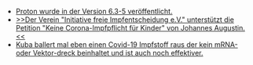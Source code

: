 * [Proton wurde in der Version 6.3-5 veröffentlicht.](https://www.phoronix.com/scan.php?page=news_item&px=Proton-6.3-5-Released)
* [>>Der Verein "Initiative freie Impfentscheidung e.V." unterstützt die Petition "Keine Corona-Impfpflicht für Kinder" von Johannes Augustin.<<](https://impfentscheidung.online/petition-gegen-kinderimpfpflicht/)
* [Kuba ballert mal eben einen Covid-19 Impfstoff raus der kein mRNA- oder Vektor-dreck beinhaltet und ist auch noch effektiver.](https://blog.fefe.de/?ts=9e260cd5)
